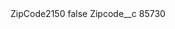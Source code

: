 <?xml version="1.0" encoding="UTF-8"?>
<CustomMetadata xmlns="http://soap.sforce.com/2006/04/metadata" xmlns:xsi="http://www.w3.org/2001/XMLSchema-instance" xmlns:xsd="http://www.w3.org/2001/XMLSchema">
    <label>ZipCode2150</label>
    <protected>false</protected>
    <values>
        <field>Zipcode__c</field>
        <value xsi:type="xsd:string">85730</value>
    </values>
</CustomMetadata>
